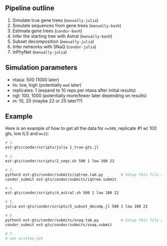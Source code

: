 ## Pipeline outline

1. Simulate true gene trees (`manually-julia`)
2. Simulate sequences from gene trees (`manually-bash`)
3. Estimate gene trees (`condor-bash`)
4. Infer the starting tree with Astral (`manually-bash`)
5. Subset decomposition (`manually-julia`)
6. Infer networks with SNaQ (`condor-julia`)
7. InPhyNet (`manually-julia`)


## Simulation parameters

- ntaxa:        500         (1000 later)
- ils:          low, high   (potentially `med` later)
- replicates:   1           (expand to 10 reps per ntaxa after initial results)
- ngt:          100, 1000   (potentially more/fewer later depending on results)
- m:            10, 20      (maybe 22 or 25 later??)


## Example

Here is an example of how to get all the data for `n=500`, replicate #1 w/ 100 gts, low ILS and `m=22`:

```bash
# 1.
est-gts/condor/scripts/julia 1_true-gts.jl

# 2.
est-gts/condor/scripts/2_seqs.sh 500 1 low 100 22

# 3.
python3 est-gts/condor/submits/iqtree.tab.py        # Setup this file accordingly first
condor_submit est-gts/condor/submits/iqtree.submit

# 4.
est-gts/condor/scripts/4_astral.sh 500 1 low 100 22

# 5.
julia est-gts/condor/scripts/5_subset_decomp.jl 500 1 low 100 22

# 6.
python3 est-gts/condor/submits/snaq.tab.py          # Setup this file accordingly first
condor_submit est-gts/condor/submits/snaq.submit

# 7.
# not written yet
```